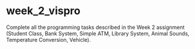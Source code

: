 # week_2_vispro
Complete all the programming tasks described in the Week 2 assignment (Student Class, Bank System, Simple ATM, Library System, Animal Sounds, Temperature Conversion, Vehicle).
